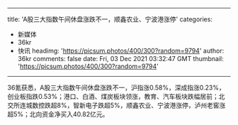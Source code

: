 
---
title: 'A股三大指数午间休盘涨跌不一，顺鑫农业、宁波港涨停'
categories: 
 - 新媒体
 - 36kr
 - 快讯
headimg: 'https://picsum.photos/400/300?random=9794'
author: 36kr
comments: false
date: Fri, 03 Dec 2021 03:32:47 GMT
thumbnail: 'https://picsum.photos/400/300?random=9794'
---

<div>   
36氪获悉，A股三大指数午间休盘涨跌不一，沪指涨0.58%，深成指涨0.23%，创业板指跌0.53%；港口、白酒、煤炭板块领涨，教育、汽车板块跌幅居前；北交所连城数控跌超8%，智新电子跌超5%，顺鑫农业、宁波港涨停，泸州老窖涨超5%；北向资金净买入40.82亿元。  
</div>
            